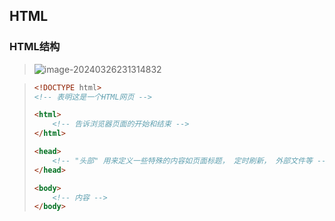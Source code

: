 ## HTML

### HTML结构

> ![image-20240326231314832](C:\Users\Lenovo\AppData\Roaming\Typora\typora-user-images\image-20240326231314832.png)



> ```html
> <!DOCTYPE html> 
> <!-- 表明这是一个HTML网页 -->
> ```
>
> ```html
> <html>
>     <!-- 告诉浏览器页面的开始和结束 -->
> </html>
> ```
>
> ```html
> <head>
>     <!-- "头部" 用来定义一些特殊的内容如页面标题， 定时刷新， 外部文件等 -->
> </head>
> ```
>
> ```html
> <body>
>     <!-- 内容 -->
> </body>
> ```
>
> 